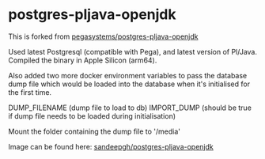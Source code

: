 # postgres-pljava-openjdk
This is forked from [pegasystems/postgres-pljava-openjdk](https://github.com/pegasystems/postgres-pljava-openjdk)

Used latest Postgresql (compatible with Pega), and latest version of Pl/Java. Compiled the binary in Apple Silicon (arm64).

Also added two more docker environment variables to pass the database dump file which would be loaded into the database when it's initialised for the first time.

DUMP_FILENAME (dump file to load to db)
IMPORT_DUMP (should be true if dump file needs to be loaded during initialisation)

Mount the folder containing the dump file to '/media'

Image can be found here: [sandeepgh/postgres-pljava-openjdk](https://hub.docker.com/r/sandeepgh/postgres-pljava-openjdk)